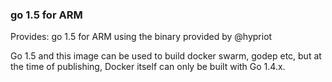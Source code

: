### go 1.5 for ARM

Provides: go 1.5 for ARM using the binary provided by @hypriot

Go 1.5 and this image can be used to build docker swarm, godep etc, but at the time of publishing, Docker itself can only be built with Go 1.4.x.
